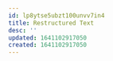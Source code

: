 ```yaml
---
id: lp8ytse5ubzt100unvv7in4
title: Restructured Text
desc: ''
updated: 1641102917050
created: 1641102917050
---
```



